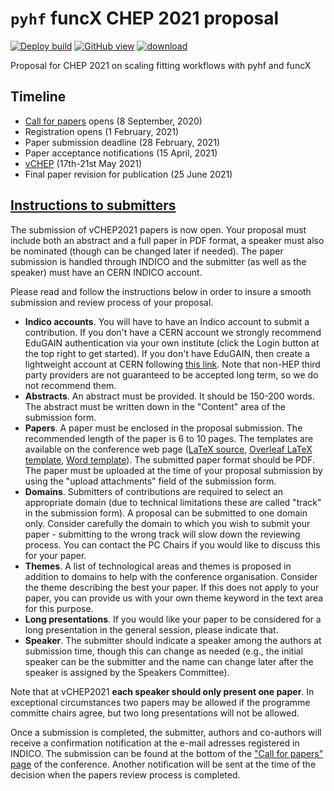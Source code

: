 # `pyhf` funcX  CHEP 2021 proposal

[![Deploy build](https://github.com/matthewfeickert/pyhf-funcX-CHEP-2021-proposal/workflows/Deploy%20build/badge.svg?branch=main)](https://github.com/matthewfeickert/pyhf-funcX-CHEP-2021-proposal/actions?query=workflow%3A"Deploy+build"+branch%3Amain)
[![GitHub view](https://img.shields.io/badge/GitHub-render-green.svg)](https://github.com/matthewfeickert/pyhf-funcX-CHEP-2021-proposal/blob/gh-pages/CHEP_2021_proposal.pdf)
[![download](https://img.shields.io/badge/Download-build-blue.svg)](https://github.com/matthewfeickert/pyhf-funcX-CHEP-2021-proposal/raw/gh-pages/CHEP_2021_proposal.pdf)

Proposal for CHEP 2021 on scaling fitting workflows with pyhf and funcX

## Timeline

* [Call for papers](https://indico.cern.ch/event/948465/abstracts/) opens (8 September, 2020)
* Registration opens (1 February, 2021)
* Paper submission deadline (28 February, 2021)
* Paper acceptance notifications (15 April, 2021)
* [vCHEP](https://indico.cern.ch/event/948465/overview) (17th-21st May 2021)
* Final paper revision for publication (25 June 2021)

## [Instructions to submitters](https://indico.cern.ch/event/948465/page/21562-instructions-to-submitters)

The submission of vCHEP2021 papers is now open.
Your proposal must include both an abstract and a full paper in PDF format, a speaker must also be nominated (though can be changed later if needed).
The paper submission is handled through INDICO and the submitter (as well as the speaker) must have an CERN INDICO account.

Please read and follow the instructions below in order to insure a smooth submission and review process of your proposal.

* **Indico accounts**. You will have to have an Indico account to submit a contribution.
If you don't have a CERN account we strongly recommend EduGAIN authentication via your own institute (click the Login button at the top right to get started).
If you don't have EduGAIN, then create a lightweight account at CERN following [this link](https://account.cern.ch/account/Externals).
Note that non-HEP third party providers are not guaranteed to be accepted long term, so we do not recommend them.
* **Abstracts**. An abstract must be provided.
It should be 150-200 words.
The abstract must be written down in the "Content" area of the submission form.
* **Papers**. A paper must be enclosed in the proposal submission.
The recommended length of the paper is 6 to 10 pages.
The templates are available on the conference web page ([LaTeX source](https://indico.cern.ch/event/948465/attachments/2153945/3632603/epj-woc-1col-latex.zip), [Overleaf LaTeX template](https://www.overleaf.com/latex/templates/epj-web-of-conferences/ytgqnsbqttpc), [Word template](https://indico.cern.ch/event/948465/attachments/2153945/3632585/woc_1col.doc)).
The submitted paper format should be PDF.
The paper must be uploaded at the time of your proposal submission by using the "upload attachments" field of the submission form.
* **Domains**. Submitters of contributions are required to select an appropriate domain (due to technical limitations these are called "track" in the submission form).
A proposal can be submitted to one domain only.
Consider carefully the domain to which you wish to submit your paper - submitting to the wrong track will slow down the reviewing process.
You can contact the PC Chairs if you would like to discuss this for your paper.
* **Themes**. A list of technological areas and themes is proposed in addition to domains to help with the conference organisation.
Consider the theme describing the best your paper.
If this does not apply to your paper, you can provide us with your own theme keyword in the text area for this purpose.
* **Long presentations**. If you would like your paper to be considered for a long presentation in the general session, please indicate that.
* **Speaker**. The submitter should indicate a speaker among the authors at submission time, though this can change as needed (e.g., the initial speaker can be the submitter and the name can change later after the speaker is assigned by the Speakers Committee).

Note that at vCHEP2021 **each speaker should only present one paper**.
In exceptional circumstances two papers may be allowed if the programme committe chairs agree, but two long presentations will not be allowed.

Once a submission is completed, the submitter, authors and co-authors will receive a confirmation notification at the e-mail adresses registered in INDICO.
The submission can be found at the bottom of the ["Call for papers" page](https://indico.cern.ch/event/948465/abstracts/) of the conference. Another notification will be sent at the time of the decision when the papers review process is completed.
